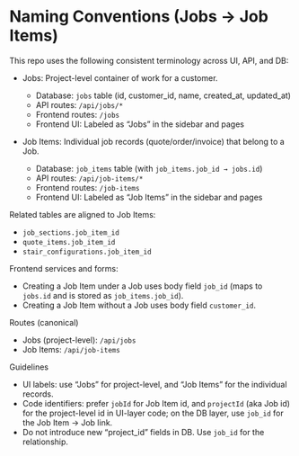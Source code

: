 # Naming Conventions (Jobs → Job Items)

This repo uses the following consistent terminology across UI, API, and DB:

- Jobs: Project-level container of work for a customer.
  - Database: `jobs` table (id, customer_id, name, created_at, updated_at)
  - API routes: `/api/jobs/*`
  - Frontend routes: `/jobs`
  - Frontend UI: Labeled as “Jobs” in the sidebar and pages

- Job Items: Individual job records (quote/order/invoice) that belong to a Job.
  - Database: `job_items` table (with `job_items.job_id → jobs.id`)
  - API routes: `/api/job-items/*`
  - Frontend routes: `/job-items`
  - Frontend UI: Labeled as “Job Items” in the sidebar and pages

Related tables are aligned to Job Items:
- `job_sections.job_item_id`
- `quote_items.job_item_id`
- `stair_configurations.job_item_id`

Frontend services and forms:
- Creating a Job Item under a Job uses body field `job_id` (maps to `jobs.id` and is stored as `job_items.job_id`).
- Creating a Job Item without a Job uses body field `customer_id`.

Routes (canonical)
- Jobs (project-level): `/api/jobs`
- Job Items: `/api/job-items`

Guidelines
- UI labels: use “Jobs” for project-level, and “Job Items” for the individual records.
- Code identifiers: prefer `jobId` for Job Item id, and `projectId` (aka Job id) for the project-level id in UI-layer code; on the DB layer, use `job_id` for the Job Item → Job link.
- Do not introduce new “project_id” fields in DB. Use `job_id` for the relationship.
